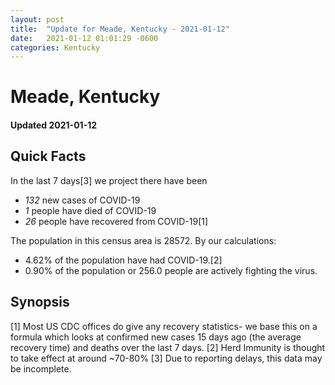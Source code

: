 ```yaml
---
layout: post
title:  "Update for Meade, Kentucky - 2021-01-12"
date:   2021-01-12 01:01:29 -0600
categories: Kentucky
---
```


# Meade, Kentucky
#### Updated 2021-01-12

## Quick Facts

In the last 7 days[3] we project there have been
- *132* new cases of COVID-19
- *1* people have died of COVID-19
- *26* people have recovered from COVID-19[1]

The population in this census area is 28572. By our calculations:
- 4.62% of the population have had COVID-19.[2]
- 0.90% of the population or 256.0 people are actively fighting the virus.

## Synopsis




[1] Most US CDC offices do give any recovery statistics- we base this on a formula which looks at confirmed new cases
15 days ago (the average recovery time) and deaths over the last 7 days.
[2] Herd Immunity is thought to take effect at around ~70-80%
[3] Due to reporting delays, this data may be incomplete. 
    